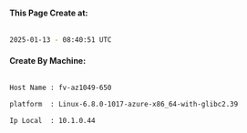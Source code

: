 
   
#### This Page Create at:

```bash

2025-01-13 - 08:40:51 UTC

```

#### Create By Machine:

```bash

Host Name : fv-az1049-650

platform  : Linux-6.8.0-1017-azure-x86_64-with-glibc2.39

Ip Local  : 10.1.0.44

```

